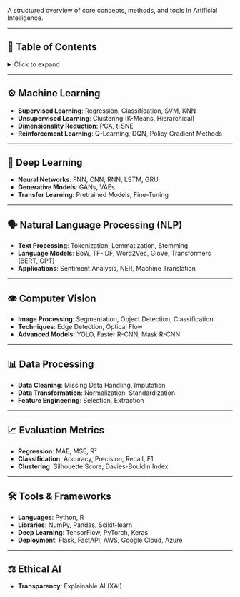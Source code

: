 

A structured overview of core concepts, methods, and tools in Artificial Intelligence.

---

## 📑 Table of Contents
<details>
<summary>Click to expand</summary>

- [⚙️ Machine Learning](#️-machine-learning)
- [🤖 Deep Learning](#-deep-learning)
- [🗣️ Natural Language Processing (NLP)](#️-natural-language-processing-nlp)
- [👁️ Computer Vision](#️-computer-vision)
- [📊 Data Processing](#-data-processing)
- [📈 Evaluation Metrics](#-evaluation-metrics)
- [🛠️ Tools & Frameworks](#️-tools--frameworks)
- [⚖️ Ethical AI](#️-ethical-ai)

</details>

---

## ⚙️ Machine Learning
- **Supervised Learning**: Regression, Classification, SVM, KNN
- **Unsupervised Learning**: Clustering (K-Means, Hierarchical)
- **Dimensionality Reduction**: PCA, t-SNE
- **Reinforcement Learning**: Q-Learning, DQN, Policy Gradient Methods

---

## 🤖 Deep Learning
- **Neural Networks**: FNN, CNN, RNN, LSTM, GRU
- **Generative Models**: GANs, VAEs
- **Transfer Learning**: Pretrained Models, Fine-Tuning

---

## 🗣️ Natural Language Processing (NLP)
- **Text Processing**: Tokenization, Lemmatization, Stemming
- **Language Models**: BoW, TF-IDF, Word2Vec, GloVe, Transformers (BERT, GPT)
- **Applications**: Sentiment Analysis, NER, Machine Translation

---

## 👁️ Computer Vision
- **Image Processing**: Segmentation, Object Detection, Classification
- **Techniques**: Edge Detection, Optical Flow
- **Advanced Models**: YOLO, Faster R-CNN, Mask R-CNN

---

## 📊 Data Processing
- **Data Cleaning**: Missing Data Handling, Imputation
- **Data Transformation**: Normalization, Standardization
- **Feature Engineering**: Selection, Extraction

---

## 📈 Evaluation Metrics
- **Regression**: MAE, MSE, R²
- **Classification**: Accuracy, Precision, Recall, F1
- **Clustering**: Silhouette Score, Davies-Bouldin Index

---

## 🛠️ Tools & Frameworks
- **Languages**: Python, R
- **Libraries**: NumPy, Pandas, Scikit-learn
- **Deep Learning**: TensorFlow, PyTorch, Keras
- **Deployment**: Flask, FastAPI, AWS, Google Cloud, Azure

---

## ⚖️ Ethical AI
- **Transparency**: Explainable AI (XAI)
